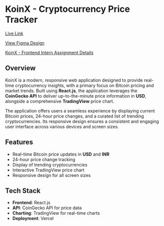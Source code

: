 # KoinX - Cryptocurrency Price Tracker

[Live Link](https://koinx-assign-ment.vercel.app/)

[View Figma Design](https://www.figma.com/design/VRj5MqVPoQdj5N7AwmYc98/KoinX---Frontend-Intern-Assignment?node-id=0-1&p=f&t=bSuuIShBivLOAI9y-0)

[KoinX - Frontend Intern Assignment Details](https://koinx.notion.site/KoinX-Frontend-Intern-Assignment-8d58a764615d445087b666bf0f6daf4a)

## Overview

KoinX is a modern, responsive web application designed to provide real-time cryptocurrency insights, with a primary focus on Bitcoin pricing and market trends. Built using **React.js**, the application leverages the **CoinGecko API** to deliver up-to-the-minute price information in **USD**, alongside a comprehensive **TradingView** price chart.

The application offers users a seamless experience by displaying current Bitcoin prices, 24-hour price changes, and a curated list of trending cryptocurrencies. Its responsive design ensures a consistent and engaging user interface across various devices and screen sizes.

## Features

- Real-time Bitcoin price updates in **USD** and **INR**
- 24-hour price change tracking
- Display of trending cryptocurrencies
- Interactive TradingView price chart
- Responsive design for all screen sizes

## Tech Stack

- **Frontend**: React.js
- **API**: CoinGecko API for price data
- **Charting**: TradingView for real-time charts
- **Deployment**: Vercel
